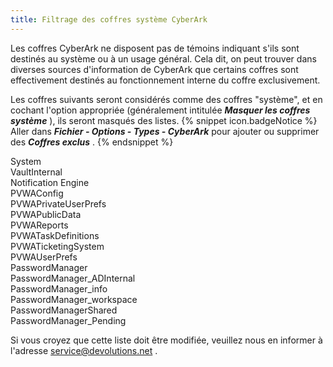 ```yaml
---
title: Filtrage des coffres système CyberArk
---
```

Les coffres CyberArk ne disposent pas de témoins indiquant s&apos;ils sont destinés au système ou à un usage général. Cela dit, on peut trouver dans diverses sources d&apos;information de CyberArk que certains coffres sont effectivement destinés au fonctionnement interne du coffre exclusivement.  

Les coffres suivants seront considérés comme des coffres &quot;système&quot;, et en cochant l&apos;option appropriée (généralement intitulée ***Masquer les coffres système*** ), ils seront masqués des listes. 
{% snippet icon.badgeNotice %} 
Aller dans ***Fichier - Options - Types - CyberArk*** pour ajouter ou supprimer des ***Coffres exclus*** . 
{% endsnippet %}
 
System  
VaultInternal  
Notification Engine  
PVWAConfig  
PVWAPrivateUserPrefs  
PVWAPublicData  
PVWAReports  
PVWATaskDefinitions  
PVWATicketingSystem  
PVWAUserPrefs  
PasswordManager  
PasswordManager_ADInternal  
PasswordManager_info  
PasswordManager_workspace  
PasswordManagerShared  
PasswordManager_Pending  

Si vous croyez que cette liste doit être modifiée, veuillez nous en informer à l&apos;adresse [service@devolutions.net](mailto:service@devolutions.net) . 

